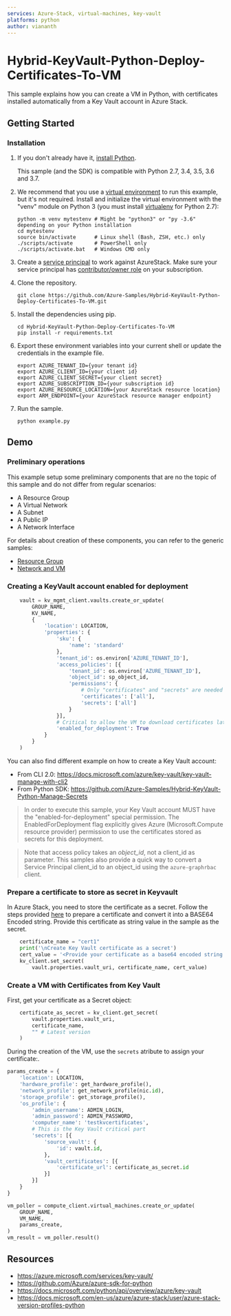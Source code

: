 ```yaml
---
services: Azure-Stack, virtual-machines, key-vault
platforms: python
author: viananth
---
```


# Hybrid-KeyVault-Python-Deploy-Certificates-To-VM

This sample explains how you can create a VM in Python, with certificates installed automatically from a Key Vault account in Azure Stack.

## Getting Started

### Installation

1. If you don't already have it, [install Python](https://www.python.org/downloads/).

    This sample (and the SDK) is compatible with Python 2.7, 3.4, 3.5, 3.6 and 3.7.

1. We recommend that you use a [virtual environment](https://docs.python.org/3/tutorial/venv.html)
    to run this example, but it's not required.
    Install and initialize the virtual environment with the "venv" module on Python 3 (you must install [virtualenv](https://pypi.python.org/pypi/virtualenv) for Python 2.7):

    ```shell
    python -m venv mytestenv # Might be "python3" or "py -3.6" depending on your Python installation
    cd mytestenv
    source bin/activate      # Linux shell (Bash, ZSH, etc.) only
    ./scripts/activate       # PowerShell only
    ./scripts/activate.bat   # Windows CMD only
    ```

1. Create a [service principal](https://docs.microsoft.com/en-us/azure/azure-stack/azure-stack-create-service-principals) to work against AzureStack. Make sure your service principal has [contributor/owner role](https://docs.microsoft.com/en-us/azure/azure-stack/azure-stack-create-service-principals#assign-role-to-service-principal) on your subscription.

1. Clone the repository.

    ```shell
    git clone https://github.com/Azure-Samples/Hybrid-KeyVault-Python-Deploy-Certificates-To-VM.git
    ```

1. Install the dependencies using pip.

    ```shell
    cd Hybrid-KeyVault-Python-Deploy-Certificates-To-VM
    pip install -r requirements.txt
    ```

1. Export these environment variables into your current shell or update the credentials in the example file.

    ```shell
    export AZURE_TENANT_ID={your tenant id}
    export AZURE_CLIENT_ID={your client id}
    export AZURE_CLIENT_SECRET={your client secret}
    export AZURE_SUBSCRIPTION_ID={your subscription id}
    export AZURE_RESOURCE_LOCATION={your AzureStack resource location}
    export ARM_ENDPOINT={your AzureStack resource manager endpoint}
    ```

1. Run the sample.

    ```shell
    python example.py
    ```

## Demo

### Preliminary operations

This example setup some preliminary components that are no the topic of this sample and do not differ
from regular scenarios:

- A Resource Group
- A Virtual Network
- A Subnet
- A Public IP
- A Network Interface

For details about creation of these components, you can refer to the generic samples:

- [Resource Group](https://github.com/Azure-Samples/Hybrid-ResourceManager-Python-Manage-Resources)
- [Network and VM](https://github.com/Azure-Samples/Hybrid-Compute-Python-Manage-VM)

### Creating a KeyVault account enabled for deployment

```python
    vault = kv_mgmt_client.vaults.create_or_update(
        GROUP_NAME,
        KV_NAME,
        {
            'location': LOCATION,
            'properties': {
                'sku': {
                    'name': 'standard'
                },
                'tenant_id': os.environ['AZURE_TENANT_ID'],
                'access_policies': [{
                    'tenant_id': os.environ['AZURE_TENANT_ID'],
                    'object_id': sp_object_id,
                    'permissions': {
                        # Only "certificates" and "secrets" are needed for this sample
                        'certificates': ['all'],
                        'secrets': ['all']
                    }
                }],
                # Critical to allow the VM to download certificates later
                'enabled_for_deployment': True
            }
        }
    )
```

You can also find different example on how to create a Key Vault account:

- From CLI 2.0: https://docs.microsoft.com/azure/key-vault/key-vault-manage-with-cli2
- From Python SDK: https://github.com/Azure-Samples/Hybrid-KeyVault-Python-Manage-Secrets

> In order to execute this sample, your Key Vault account MUST have the "enabled-for-deployment" special permission. The EnabledForDeployment flag explicitly gives Azure (Microsoft.Compute resource provider) permission to use the certificates stored as secrets for this deployment.

> Note that access policy takes an *object_id*, not a client_id as parameter. This samples also provide a quick way to convert a Service Principal client_id to an object_id using the `azure-graphrbac` client.

### Prepare a certificate to store as secret in Keyvault

In Azure Stack, you need to store the certificate as a secret. Follow the steps provided [here](https://docs.microsoft.com/en-us/azure/azure-stack/user/azure-stack-key-vault-push-secret-into-vm#create-a-key-vault-secret) to prepare a certificate and convert it into a BASE64 Encoded string. Provide this certificate as string value in the sample as the secret.

```python
    certificate_name = "cert1"
    print('\nCreate Key Vault certificate as a secret')
    cert_value = '<Provide your certificate as a base64 encoded string value>'
    kv_client.set_secret(
        vault.properties.vault_uri, certificate_name, cert_value)

```

### Create a VM with Certificates from Key Vault

First, get your certificate as a Secret object:

```python
    certificate_as_secret = kv_client.get_secret(
        vault.properties.vault_uri,
        certificate_name,
        "" # Latest version
    )
```

During the creation of the VM, use the `secrets` atribute to assign your certificate:.

```python
params_create = {
    'location': LOCATION,
    'hardware_profile': get_hardware_profile(),
    'network_profile': get_network_profile(nic.id),
    'storage_profile': get_storage_profile(),
    'os_profile': {
        'admin_username': ADMIN_LOGIN,
        'admin_password': ADMIN_PASSWORD,
        'computer_name': 'testkvcertificates',
        # This is the Key Vault critical part
        'secrets': [{
            'source_vault': {
                'id': vault.id,
            },
            'vault_certificates': [{
                'certificate_url': certificate_as_secret.id
            }]
        }]
    }
}

vm_poller = compute_client.virtual_machines.create_or_update(
    GROUP_NAME,
    VM_NAME,
    params_create,
)
vm_result = vm_poller.result()
```

## Resources

- https://azure.microsoft.com/services/key-vault/
- https://github.com/Azure/azure-sdk-for-python
- https://docs.microsoft.com/python/api/overview/azure/key-vault
- https://docs.microsoft.com/en-us/azure/azure-stack/user/azure-stack-version-profiles-python

